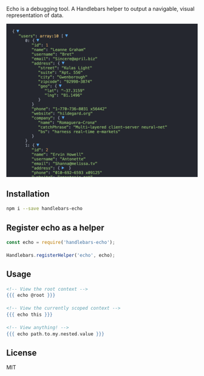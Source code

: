 Echo is a debugging tool. A Handlebars helper to output a navigable, visual representation of data.

![Example echo output](/example.png?raw=true "Example echo output")

## Installation
```bash
npm i --save handlebars-echo
```

## Register echo as a helper
```javascript
const echo = require('handlebars-echo');

Handlebars.registerHelper('echo', echo);
```

## Usage
```handlebars
<!-- View the root context -->
{{{ echo @root }}}

<!-- View the currently scoped context -->
{{{ echo this }}}

<!-- View anything! -->
{{{ echo path.to.my.nested.value }}}
```

## License
MIT
